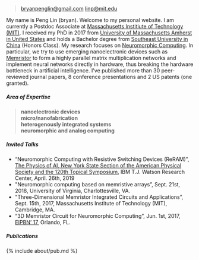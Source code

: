 > bryanpenglin@gmail.com
> linp@mit.edu

My name is Peng Lin (bryan). Welcome to my personal website. I am currently a Postdoc Associate at [Massachusetts Institiute of Technology (MIT)](http://www.mit.edu). I received my PhD in 2017 from [University of Massachusetts Amherst in United States](www.umass.edu) and holds a Bachelor degree from [Southeast University in China](http://www.seu.edu.cn/english/main.htm) (Honors Class). My research focuses on [Neuromorphic Computing](https://en.wikipedia.org/wiki/Neuromorphic_engineering). In particular, we try to use emerging nanoelectronic devices such as [Memristor](https://en.wikipedia.org/wiki/Memristor) to form a highly parallel matrix multiplication networks and implement neural networks directly in hardware, thus breaking the hardware bottleneck in artificial intelligence. I've published more than 30 peer-reviewed journal papers, 8 conference presentations and 2 US patents (one granted).

##### Area of Expertise
> __nanoelectronic devices__ <br>
> __micro/nanofabrication__ <br>
> __heterogenously integrated systems__ <br>
> __neuromorphic and analog computing__ <br>

##### Invited Talks

- “Neuromorphic Computing with Resistive Switching Devices (ReRAM)”, [The Physics of AI, New York State Section of the American Physical Society and the 120th Topical Symposium][2], IBM T.J. Watson Research Center, April. 26th, 2019
- "Neuromorphic computing based on memristive arrays”, Sept. 21st, 2018, University of Virginia, Charlottesville, VA.
- "Three-Dimensional Memristor Integrated Circuits and Applications”, Sept. 15th, 2017, Massachusetts Institute of Technology (MIT), Cambridge, MA.
- “3D Memristor Circuit for Neuromorphic Computing”, Jun. 1st, 2017, [EIPBN’ 17][1], Orlando, FL.

##### Publications

{% include about/pub.md %}

[1]: http://www.eipbn.org
[2]: http://nyssaps.org
